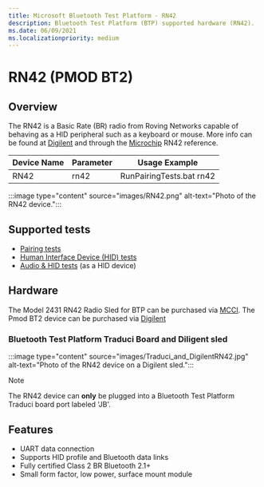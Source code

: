 ```yaml
---
title: Microsoft Bluetooth Test Platform - RN42
description: Bluetooth Test Platform (BTP) supported hardware (RN42).
ms.date: 06/09/2021
ms.localizationpriority: medium
---
```


# RN42 (PMOD BT2)

## Overview

The RN42 is a Basic Rate (BR) radio from Roving Networks capable of behaving as a HID peripheral such as a keyboard or mouse. More info can be found at [Digilent](https://store.digilentinc.com/pmod-bt2-bluetooth-interface/) and through the [Microchip](https://www.microchip.com/wwwproducts/en/RN42) RN42 reference.

| Device Name | Parameter | Usage Example |
| --- | --- | --- |
| RN42 | rn42 | RunPairingTests.bat rn42 |

:::image type="content" source="images/RN42.png" alt-text="Photo of the RN42 device.":::

## Supported tests

- [Pairing tests](testing-BTP-tests-pairing.md)
- [Human Interface Device (HID) tests](testing-BTP-tests-hid.md)
- [Audio & HID tests](testing-BTP-tests-audio-hid.md) (as a HID device)

## Hardware

The Model 2431 RN42 Radio Sled for BTP can be purchased via [MCCI](https://store.mcci.com/collections/frontpage/products/rn42-sled). The Pmod BT2 device can be purchased via [Digilent](https://store.digilentinc.com/pmod-bt2-bluetooth-interface/)

### Bluetooth Test Platform Traduci Board and Diligent sled

:::image type="content" source="images/Traduci_and_DigilentRN42.jpg" alt-text="Photo of the RN42 device on a Digilent sled.":::

> [!NOTE]
> The RN42 device can **only** be plugged into a Bluetooth Test Platform Traduci board port labeled 'JB'.

## Features

- UART data connection
- Supports HID profile and Bluetooth data links
- Fully certified Class 2 BR Bluetooth 2.1+
- Small form factor, low power, surface mount module
